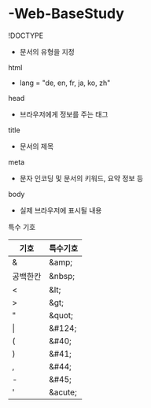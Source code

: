 # -Web-BaseStudy

!DOCTYPE
- 문서의 유형을 지정

html
- lang = "de, en, fr, ja, ko, zh"

head
- 브라우저에게 정보를 주는 태그

title
- 문서의 제목

meta
- 문자 인코딩 및 문서의 키워드, 요약 정보 등

body
- 실제 브라우저에 표시될 내용

특수 기호

|기호 | 특수기호|
|-----|-----|
|&|\&amp;|
|공백한칸|\&nbsp;|
|<|\&lt;|
|>|\&gt;|
|"|\&quot;|
|\||\&#124;|
|(|\&#40;|
|)|\&#41;|
|,|\&#44;|
|-|\&#45;|
|'|\&acute;|